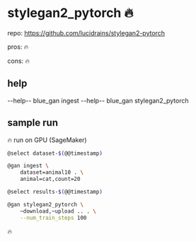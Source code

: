 # stylegan2_pytorch 🔥

repo: https://github.com/lucidrains/stylegan2-pytorch

pros: 🔥

cons: 🔥

## help

--help-- blue_gan ingest
--help-- blue_gan stylegan2_pytorch

## sample run

🔥 run on GPU (SageMaker)

```bash
@select dataset-$(@@timestamp)

@gan ingest \
    dataset=animal10 . \
    animal=cat,count=20

@select results-$(@@timestamp)

@gan stylegan2_pytorch \
    ~download,~upload .. . \
    --num_train_steps 100
```

🔥